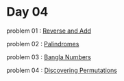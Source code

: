 # Day 04 

problem 01 : [ Reverse and Add ](https://onlinejudge.org/index.php?option=com_onlinejudge&Itemid=8&page=show_problem&problem=959)

problem 02 : [ Palindromes ](https://onlinejudge.org/index.php?option=com_onlinejudge&Itemid=8&page=show_problem&problem=342)

problem 03 : [ Bangla Numbers ](https://onlinejudge.org/index.php?option=com_onlinejudge&Itemid=8&page=show_problem&problem=1042)

problem 04 : [  Discovering Permutations  ](https://lightoj.com/problem/discovering-permutations)

